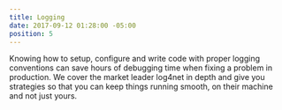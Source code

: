```yaml
---
title: Logging
date: 2017-09-12 01:28:00 -05:00
position: 5
---
```


Knowing how to setup, configure and write code with proper logging conventions can save hours of debugging time when fixing a problem in production. We cover the market leader log4net in depth and give you strategies so that you can keep things running smooth, on their machine and not just yours.